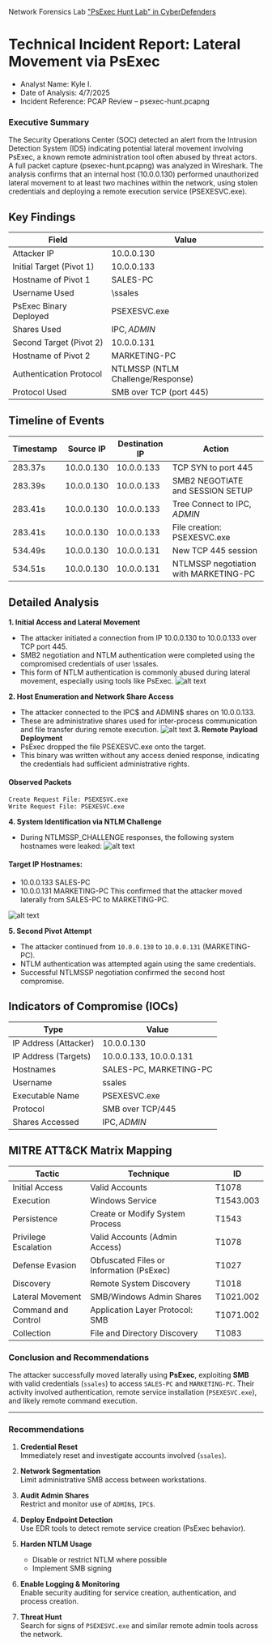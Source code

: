 Network Forensics Lab ["PsExec Hunt Lab" in CyberDefenders](https://cyberdefenders.org/blueteam-ctf-challenges/psexec-hunt/)

# Technical Incident Report: Lateral Movement via PsExec
- Analyst Name: Kyle I.
- Date of Analysis: 4/7/2025
- Incident Reference: PCAP Review – psexec-hunt.pcapng
### Executive Summary
The Security Operations Center (SOC) detected an alert from the Intrusion Detection System (IDS) indicating potential lateral movement involving PsExec, a known remote administration tool often abused by threat actors. A full packet capture (psexec-hunt.pcapng) was analyzed in Wireshark. The analysis confirms that an internal host (10.0.0.130) performed unauthorized lateral movement to at least two machines within the network, using stolen credentials and deploying a remote execution service (PSEXESVC.exe).

## Key Findings
| Field                           | Value        |
|---------------------------------|--------------|
| Attacker IP                     |   10.0.0.130 |
| Initial Target (Pivot 1)	      |  10.0.0.133  |
| Hostname of Pivot 1	            | SALES-PC     |
| Username Used	                  | \ssales      |
| PsExec Binary Deployed          |	PSEXESVC.exe |
| Shares Used	                    | IPC$, ADMIN$ |
| Second Target (Pivot 2)	        | 10.0.0.131   |
| Hostname of Pivot 2	            | MARKETING-PC |
| Authentication Protocol	| NTLMSSP (NTLM Challenge/Response)|
| Protocol Used	          | SMB over TCP (port 445)|


## Timeline of Events

| Timestamp | Source IP   | Destination IP | Action                                |
|-----------|-------------|----------------|----------------------------------------|
| 283.37s   | 10.0.0.130  | 10.0.0.133     | TCP SYN to port 445                    |
| 283.39s   | 10.0.0.130  | 10.0.0.133     | SMB2 NEGOTIATE and SESSION SETUP       |
| 283.41s   | 10.0.0.130  | 10.0.0.133     | Tree Connect to IPC$, ADMIN$           |
| 283.41s   | 10.0.0.130  | 10.0.0.133     | File creation: PSEXESVC.exe            |
| 534.49s   | 10.0.0.130  | 10.0.0.131     | New TCP 445 session                    |
| 534.51s   | 10.0.0.130  | 10.0.0.131     | NTLMSSP negotiation with MARKETING-PC  |

## Detailed Analysis
**1. Initial Access and Lateral Movement**
- The attacker initiated a connection from IP 10.0.0.130 to 10.0.0.133 over TCP port 445.
- SMB2 negotiation and NTLM authentication were completed using the compromised credentials of user \ssales.
- This form of NTLM authentication is commonly abused during lateral movement, especially using tools like PsExec.
  ![alt text](https://github.com/K-ING-TECH/Incident-Report_Lateral-Movement_via-PsExec/blob/main/FilterbyEndpoint.png)

**2. Host Enumeration and Network Share Access**
- The attacker connected to the IPC$ and ADMIN$ shares on 10.0.0.133.
- These are administrative shares used for inter-process communication and file transfer during remote execution.
![alt text](https://github.com/K-ING-TECH/Incident-Report_Lateral-Movement_via-PsExec/blob/main/Question1_Resolution.png)
**3. Remote Payload Deployment**
- PsExec dropped the file PSEXESVC.exe onto the target.
- This binary was written without any access denied response, indicating the credentials had sufficient administrative rights.

#### Observed Packets

```
Create Request File: PSEXESVC.exe
Write Request File: PSEXESVC.exe
```

**4. System Identification via NTLM Challenge**
- During NTLMSSP_CHALLENGE responses, the following system hostnames were leaked:
![alt text](https://github.com/K-ING-TECH/Incident-Report_Lateral-Movement_via-PsExec/blob/main/Question2-3_Resolution.png)

#### Target IP	Hostnames:
- 10.0.0.133	SALES-PC
- 10.0.0.131	MARKETING-PC
This confirmed that the attacker moved laterally from SALES-PC to MARKETING-PC.

![alt text](https://github.com/K-ING-TECH/Incident-Report_Lateral-Movement_via-PsExec/blob/main/Question7_Resolution.png)

**5. Second Pivot Attempt**
- The attacker continued from `10.0.0.130` to `10.0.0.131` (MARKETING-PC).
- NTLM authentication was attempted again using the same credentials.
- Successful NTLMSSP negotiation confirmed the second host compromise.

## Indicators of Compromise (IOCs)
| Type                 | Value                               |
|----------------------|--------------------------------------|
| IP Address (Attacker)| 10.0.0.130                          |
| IP Address (Targets) | 10.0.0.133, 10.0.0.131              |
| Hostnames            | SALES-PC, MARKETING-PC             |
| Username             | ssales                             |
| Executable Name      | PSEXESVC.exe                       |
| Protocol             | SMB over TCP/445                   |
| Shares Accessed      | IPC$, ADMIN$                       |




## MITRE ATT&CK Matrix Mapping
| Tactic              | Technique                            | ID         |
|---------------------|----------------------------------------|------------|
| Initial Access      | Valid Accounts                        | T1078      |
| Execution           | Windows Service                       | T1543.003  |
| Persistence         | Create or Modify System Process       | T1543      |
| Privilege Escalation| Valid Accounts (Admin Access)         | T1078      |
| Defense Evasion     | Obfuscated Files or Information (PsExec)| T1027     |
| Discovery           | Remote System Discovery               | T1018      |
| Lateral Movement    | SMB/Windows Admin Shares              | T1021.002  |
| Command and Control | Application Layer Protocol: SMB       | T1071.002  |
| Collection          | File and Directory Discovery          | T1083      |


### Conclusion and Recommendations

The attacker successfully moved laterally using **PsExec**, exploiting **SMB** with valid credentials (`ssales`) to access `SALES-PC` and `MARKETING-PC`. Their activity involved authentication, remote service installation (`PSEXESVC.exe`), and likely remote command execution.

---

### Recommendations

1. **Credential Reset**  
   Immediately reset and investigate accounts involved (`ssales`).

2. **Network Segmentation**  
   Limit administrative SMB access between workstations.

3. **Audit Admin Shares**  
   Restrict and monitor use of `ADMIN$`, `IPC$`.

4. **Deploy Endpoint Detection**  
   Use EDR tools to detect remote service creation (PsExec behavior).

5. **Harden NTLM Usage**  
   - Disable or restrict NTLM where possible  
   - Implement SMB signing

6. **Enable Logging & Monitoring**  
   Enable security auditing for service creation, authentication, and process creation.

7. **Threat Hunt**  
   Search for signs of `PSEXESVC.exe` and similar remote admin tools across the network.


